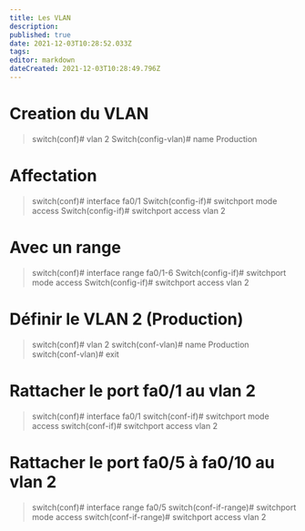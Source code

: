 ```yaml
---
title: Les VLAN
description: 
published: true
date: 2021-12-03T10:28:52.033Z
tags: 
editor: markdown
dateCreated: 2021-12-03T10:28:49.796Z
---
```


# Creation du VLAN
> switch(conf)# vlan 2
> Switch(config-vlan)# name Production

# Affectation
> switch(conf)# interface fa0/1
> Switch(config-if)# switchport mode access
> Switch(config-if)# switchport access vlan 2

# Avec un range
> switch(conf)# interface range fa0/1-6
> Switch(config-if)# switchport mode access
> Switch(config-if)# switchport access vlan 2

# Définir le VLAN 2 (Production)

> switch(conf)# vlan 2
> switch(conf-vlan)# name Production
> switch(conf-vlan)# exit

# Rattacher le port fa0/1 au vlan 2
> switch(conf)# interface fa0/1
> switch(conf-if)# switchport mode access
> switch(conf-if)# switchport access vlan 2

# Rattacher le port fa0/5 à fa0/10 au vlan 2
> switch(conf)# interface range fa0/5
> switch(conf-if-range)# switchport mode access
> switch(conf-if-range)# switchport access vlan 2